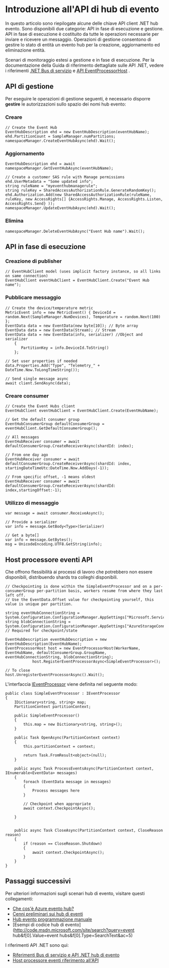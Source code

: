 <properties 
    pageTitle="Panoramica delle API hub evento Azure | Microsoft Azure"
    description="Un riepilogo di alcune del client di evento hub .NET chiave API."
    services="event-hubs"
    documentationCenter="na"
    authors="sethmanheim"
    manager="timlt"
    editor="" />
<tags 
    ms.service="event-hubs"
    ms.devlang="dotnet"
    ms.topic="article"
    ms.tgt_pltfrm="na"
    ms.workload="na"
    ms.date="08/16/2016"
    ms.author="sethm" />

# <a name="event-hubs-api-overview"></a>Introduzione all'API di hub di evento

In questo articolo sono riepilogate alcune delle chiave API client .NET hub evento. Sono disponibili due categorie: API in fase di esecuzione e gestione. API in fase di esecuzione è costituito da tutte le operazioni necessarie per inviare e ricevere un messaggio. Operazioni di gestione consentono di gestire lo stato di entità un evento hub per la creazione, aggiornamento ed eliminazione entità.

Scenari di monitoraggio estesi a gestione e in fase di esecuzione. Per la documentazione della Guida di riferimento dettagliate sulle API .NET, vedere i riferimenti [.NET Bus di servizio](https://msdn.microsoft.com/library/azure/mt419900.aspx) e [API EventProcessorHost](https://msdn.microsoft.com/library/azure/mt445521.aspx) .

## <a name="management-apis"></a>API di gestione

Per eseguire le operazioni di gestione seguenti, è necessario disporre **gestire** le autorizzazioni sullo spazio dei nomi hub evento:

### <a name="create"></a>Creare

```
// Create the Event Hub
EventHubDescription ehd = new EventHubDescription(eventHubName);
ehd.PartitionCount = SampleManager.numPartitions;
namespaceManager.CreateEventHubAsync(ehd).Wait();
```

### <a name="update"></a>Aggiornamento

```
EventHubDescription ehd = await namespaceManager.GetEventHubAsync(eventHubName);

// Create a customer SAS rule with Manage permissions
ehd.UserMetadata = "Some updated info";
string ruleName = "myeventhubmanagerule";
string ruleKey = SharedAccessAuthorizationRule.GenerateRandomKey();
ehd.Authorization.Add(new SharedAccessAuthorizationRule(ruleName, ruleKey, new AccessRights[] {AccessRights.Manage, AccessRights.Listen, AccessRights.Send} )); 
namespaceManager.UpdateEventHubAsync(ehd).Wait();
```

### <a name="delete"></a>Elimina

```
namespaceManager.DeleteEventHubAsync("Event Hub name").Wait();
```

## <a name="run-time-apis"></a>API in fase di esecuzione

### <a name="create-publisher"></a>Creazione di publisher

```
// EventHubClient model (uses implicit factory instance, so all links on same connection)
EventHubClient eventHubClient = EventHubClient.Create("Event Hub name");
```

### <a name="publish-message"></a>Pubblicare messaggio

```
// Create the device/temperature metric
MetricEvent info = new MetricEvent() { DeviceId = random.Next(SampleManager.NumDevices), Temperature = random.Next(100) };
EventData data = new EventData(new byte[10]); // Byte array
EventData data = new EventData(Stream); // Stream 
EventData data = new EventData(info, serializer) //Object and serializer 
    {
       PartitionKey = info.DeviceId.ToString()
    };

// Set user properties if needed
data.Properties.Add("Type", "Telemetry_" + DateTime.Now.ToLongTimeString());

// Send single message async
await client.SendAsync(data);
```

### <a name="create-consumer"></a>Creare consumer

```
// Create the Event Hubs client
EventHubClient eventHubClient = EventHubClient.Create(EventHubName);

// Get the default consumer group
EventHubConsumerGroup defaultConsumerGroup = eventHubClient.GetDefaultConsumerGroup();

// All messages
EventHubReceiver consumer = await defaultConsumerGroup.CreateReceiverAsync(shardId: index);

// From one day ago
EventHubReceiver consumer = await defaultConsumerGroup.CreateReceiverAsync(shardId: index, startingDateTimeUtc:DateTime.Now.AddDays(-1));
                        
// From specific offset, -1 means oldest
EventHubReceiver consumer = await defaultConsumerGroup.CreateReceiverAsync(shardId: index,startingOffset:-1); 
```

### <a name="consume-message"></a>Utilizzo di messaggio

```
var message = await consumer.ReceiveAsync();

// Provide a serializer
var info = message.GetBody<Type>(Serializer)
                                    
// Get a byte[]
var info = message.GetBytes(); 
msg = UnicodeEncoding.UTF8.GetString(info);
```

## <a name="event-processor-host-apis"></a>Host processore eventi API

Che offrono flessibilità ai processi di lavoro che potrebbero non essere disponibili, distribuendo shards tra colleghi disponibili.

```
// Checkpointing is done within the SimpleEventProcessor and on a per-consumerGroup per-partition basis, workers resume from where they last left off.
// Use the EventData.Offset value for checkpointing yourself, this value is unique per partition.

string eventHubConnectionString = System.Configuration.ConfigurationManager.AppSettings["Microsoft.ServiceBus.ConnectionString"];
string blobConnectionString = System.Configuration.ConfigurationManager.AppSettings["AzureStorageConnectionString"]; // Required for checkpoint/state

EventHubDescription eventHubDescription = new EventHubDescription(EventHubName);
EventProcessorHost host = new EventProcessorHost(WorkerName, EventHubName, defaultConsumerGroup.GroupName, eventHubConnectionString, blobConnectionString);
            host.RegisterEventProcessorAsync<SimpleEventProcessor>();

// To close
host.UnregisterEventProcessorAsync().Wait();   
```

L'interfaccia [IEventProcessor](https://msdn.microsoft.com/library/azure/microsoft.servicebus.messaging.ieventprocessor.aspx) viene definita nel seguente modo:

```
public class SimpleEventProcessor : IEventProcessor
{
    IDictionary<string, string> map;
    PartitionContext partitionContext;

    public SimpleEventProcessor()
    {
        this.map = new Dictionary<string, string>();
    }

    public Task OpenAsync(PartitionContext context)
    {
        this.partitionContext = context;

        return Task.FromResult<object>(null);
    }

    public async Task ProcessEventsAsync(PartitionContext context, IEnumerable<EventData> messages)
    {
        foreach (EventData message in messages)
        {
            Process messages here
        }
        
        // Checkpoint when appropriate
        await context.CheckpointAsync();

    }


    public async Task CloseAsync(PartitionContext context, CloseReason reason)
    {
        if (reason == CloseReason.Shutdown)
        {
            await context.CheckpointAsync();
        }
    }
}
```

## <a name="next-steps"></a>Passaggi successivi

Per ulteriori informazioni sugli scenari hub di evento, visitare questi collegamenti:

- [Che cos'è Azure evento hub?](event-hubs-what-is-event-hubs.md)
- [Cenni preliminari sui hub di eventi](event-hubs-overview.md)
- [Hub evento programmazione manuale](event-hubs-programming-guide.md)
- [Esempi di codice hub di evento](http://code.msdn.microsoft.com/site/search?query=event hub&f[0].Value=event hubs&f[0].Type=SearchText&ac=5)

I riferimenti API .NET sono qui:

- [Riferimenti Bus di servizio e API .NET hub di evento](https://msdn.microsoft.com/library/azure/mt419900.aspx)
- [Host processore eventi riferimento all'API](https://msdn.microsoft.com/library/azure/mt445521.aspx)
